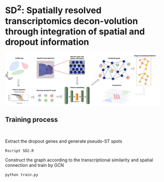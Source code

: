# SD<sup>2</sup>: Spatially resolved transcriptomics decon-volution through integration of spatial and dropout information
![Pipeline](pipeline.png)
 
## Training process 

<br>

Extract the dropout genes and generate pseudo-ST spots

```
Rscript SD2.R
```

Construct the graph according to the transcriptional similarity and spatial connection and train by GCN

```
python train.py
```
